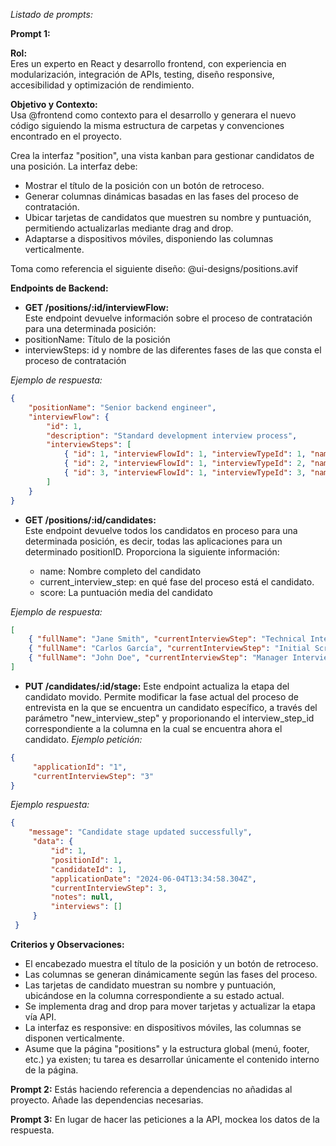 *Listado de prompts:*

**Prompt 1:**

**Rol:**  
Eres un experto en React y desarrollo frontend, con experiencia en modularización, integración de APIs, testing, diseño responsive, accesibilidad y optimización de rendimiento.


**Objetivo y Contexto:**  
Usa @frontend como contexto para el desarrollo y generara el nuevo código siguiendo la misma estructura de carpetas y convenciones encontrado en el proyecto.

Crea la interfaz "position", una vista kanban para gestionar candidatos de una posición. La interfaz debe:
- Mostrar el título de la posición con un botón de retroceso.
- Generar columnas dinámicas basadas en las fases del proceso de contratación.
- Ubicar tarjetas de candidatos que muestren su nombre y puntuación, permitiendo actualizarlas mediante drag and drop.
- Adaptarse a dispositivos móviles, disponiendo las columnas verticalmente.

Toma como referencia el siguiente diseño: @ui-designs/positions.avif

**Endpoints de Backend:**  

- **GET /positions/:id/interviewFlow:**  
Este endpoint devuelve información sobre el proceso de contratación para una determinada posición:
 - positionName: Título de la posición
 - interviewSteps: id y nombre de las diferentes fases de las que consta el proceso de contratación

*Ejemplo de respuesta:*
```json
{
    "positionName": "Senior backend engineer",
    "interviewFlow": {
        "id": 1,
        "description": "Standard development interview process",
        "interviewSteps": [
            { "id": 1, "interviewFlowId": 1, "interviewTypeId": 1, "name": "Initial Screening", "orderIndex": 1 },
            { "id": 2, "interviewFlowId": 1, "interviewTypeId": 2, "name": "Technical Interview", "orderIndex": 2 },
            { "id": 3, "interviewFlowId": 1, "interviewTypeId": 3, "name": "Manager Interview", "orderIndex": 2 }
        ]
    }
}
```

- **GET /positions/:id/candidates:**  
Este endpoint devuelve todos los candidatos en proceso para una determinada posición, es decir, todas las aplicaciones para un determinado positionID. Proporciona la siguiente información:

  - name: Nombre completo del candidato
  - current_interview_step: en qué fase del proceso está el candidato.
  - score: La puntuación media del candidato

*Ejemplo de respuesta:*
```json
[
    { "fullName": "Jane Smith", "currentInterviewStep": "Technical Interview", "averageScore": 4 },
    { "fullName": "Carlos García", "currentInterviewStep": "Initial Screening", "averageScore": 0 },
    { "fullName": "John Doe", "currentInterviewStep": "Manager Interview", "averageScore": 5 }
]
```

- **PUT /candidates/:id/stage:**
Este endpoint actualiza la etapa del candidato movido. Permite modificar la fase actual del proceso de entrevista en la que se encuentra un candidato específico, a través del parámetro "new_interview_step" y proporionando el interview_step_id correspondiente a la columna en la cual se encuentra ahora el candidato.
*Ejemplo petición:*
```json
{
     "applicationId": "1",
     "currentInterviewStep": "3"
}
```
*Ejemplo respuesta:*
```json
{    
    "message": "Candidate stage updated successfully",
     "data": {
         "id": 1,
         "positionId": 1,
         "candidateId": 1,
         "applicationDate": "2024-06-04T13:34:58.304Z",
         "currentInterviewStep": 3,
         "notes": null,
         "interviews": []    
     }
 }
```

**Criterios y Observaciones:**  
- El encabezado muestra el título de la posición y un botón de retroceso.  
- Las columnas se generan dinámicamente según las fases del proceso.  
- Las tarjetas de candidato muestran su nombre y puntuación, ubicándose en la columna correspondiente a su estado actual.  
- Se implementa drag and drop para mover tarjetas y actualizar la etapa vía API.  
- La interfaz es responsive: en dispositivos móviles, las columnas se disponen verticalmente.  
- Asume que la página "positions" y la estructura global (menú, footer, etc.) ya existen; tu tarea es desarrollar únicamente el contenido interno de la página.

**Prompt 2:**
Estás haciendo referencia a dependencias no añadidas al proyecto. Añade las dependencias necesarias.

  
**Prompt 3:**
En lugar de hacer las peticiones a la API, mockea los datos de la respuesta.